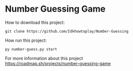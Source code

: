 # Number Guessing Game
How to download this project:
```
git clone https://github.com/Idkhowtoplay/Number-Guessing
```
How run this project:
```
py number-guess.py start
```
For more information about this project https://roadmap.sh/projects/number-guessing-game
